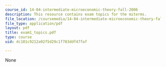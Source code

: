 ```yaml
---
course_id: 14-04-intermediate-microeconomic-theory-fall-2006
description: This resource contains exam topics for the miterms.
file_location: /coursemedia/14-04-intermediate-microeconomic-theory-fall-2006/dc101c9212a92f5d29c1f783ddf47faf_exam1_topics.pdf
file_type: application/pdf
layout: pdf
title: exam1_topics.pdf
type: course
uid: dc101c9212a92f5d29c1f783ddf47faf

---
```

None